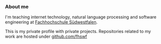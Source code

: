 ### About me

I'm teaching internet technology, natural language processing and software engineering at [Fachhochschule Südwestfalen](https://www.fh-swf.de).

This is my private profile with private projects. Repositories related to my work are hosted under [github.com/fhswf](https://github.com/fhswf)


<!--
**cgawron/cgawron** is a ✨ _special_ ✨ repository because its `README.md` (this file) appears on your GitHub profile.

Here are some ideas to get you started:

- 🔭 I’m currently working on ...
- 🌱 I’m currently learning ...
- 👯 I’m looking to collaborate on ...
- 🤔 I’m looking for help with ...
- 💬 Ask me about ...
- 📫 How to reach me: ...
- 😄 Pronouns: ...
- ⚡ Fun fact: ...
-->
